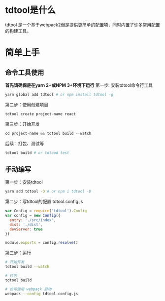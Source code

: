 # tdtool是什么

tdtool 是一个基于webpack2但是提供更简单的配置项，同时内置了许多常用配置的构建工具。

# 简单上手

## 命令工具使用
**首先请确保是在yarn 2+或NPM 3+环境下运行**
第一步: 安装tdtool命令行工具
```bash
yarn global add tdtool # or npm install tdtool -g
```
第二步：使用创建项目
```js
tdtool create project-name react
```
第三步：开始开发
```js
cd project-name && tdtool build --watch
```
后续：打包、测试等
```bash
tdtool build # or tdtood test
```

## 手动编写
第一步：安装tdtool
```bash
yarn add tdtool -D # or npm i tdtool -D
```
第二步：写tdtool的配置
tdtool.config.js
```js
var Config = require('tdtool').Config
var config = new Config({
  entry: './src/index',
  dist: './dist',
  devServer: true
})

module.exports = config.resolve()
```
第三步：运行
```bash
# 开始开发
tdtool build --watch

# 打包
tdtool build

# 也可使用 webpack 启动
webpack --config tdtool.config.js
```
